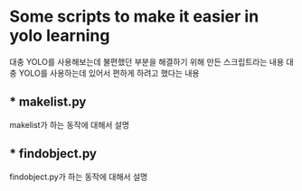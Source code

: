 # Some scripts to make it easier in yolo learning

대충 YOLO를 사용해보는데 불편했던 부분을 해결하기 위해 만든 스크립트라는 내용
대충 YOLO를 사용하는데 있어서 편하게 하려고 했다는 내용

## * makelist.py

makelist가 하는 동작에 대해서 설명


## * findobject.py

findobject.py가 하는 동작에 대해서 설명
